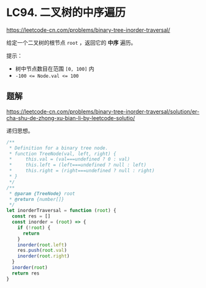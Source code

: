 # LC94. 二叉树的中序遍历

https://leetcode-cn.com/problems/binary-tree-inorder-traversal/

给定一个二叉树的根节点 `root` ，返回它的 **中序** 遍历。

提示：

- 树中节点数目在范围 `[0, 100]` 内
- `-100 <= Node.val <= 100`

## 题解

https://leetcode-cn.com/problems/binary-tree-inorder-traversal/solution/er-cha-shu-de-zhong-xu-bian-li-by-leetcode-solutio/

递归思想。

```js
/**
 * Definition for a binary tree node.
 * function TreeNode(val, left, right) {
 *     this.val = (val===undefined ? 0 : val)
 *     this.left = (left===undefined ? null : left)
 *     this.right = (right===undefined ? null : right)
 * }
 */
/**
 * @param {TreeNode} root
 * @return {number[]}
 */
let inorderTraversal = function (root) {
  const res = []
  const inorder = (root) => {
    if (!root) {
      return
    }
    inorder(root.left)
    res.push(root.val)
    inorder(root.right)
  }
  inorder(root)
  return res
}
```
